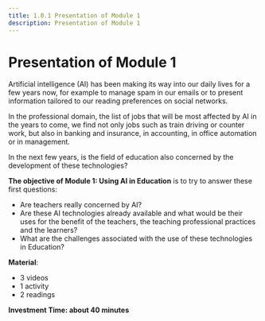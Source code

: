```yaml
---
title: 1.0.1 Presentation of Module 1
description: Presentation of Module 1
---
```

# Presentation of Module 1
Artificial intelligence (AI) has been making its way into our daily lives for a few years now, for example to manage spam in our emails or to present information tailored to our reading preferences on social networks.

In the professional domain, the list of jobs that will be most affected by AI in the years to come, we find not only jobs such as train driving or counter work, but also in banking and insurance, in accounting, in office automation or in management.

In the next few years, is the field of education also concerned by the development of these technologies?

**The objective of Module 1: Using AI in Education** is to try to answer these first questions:

- Are teachers really concerned by AI?
- Are these AI technologies already available and what would be their uses for the benefit of the teachers, the teaching professional practices and the learners?
- What are the challenges associated with the use of these technologies in Education?

**Material**:

- 3 videos
- 1 activity
- 2 readings

**Investment Time: about 40 minutes**
